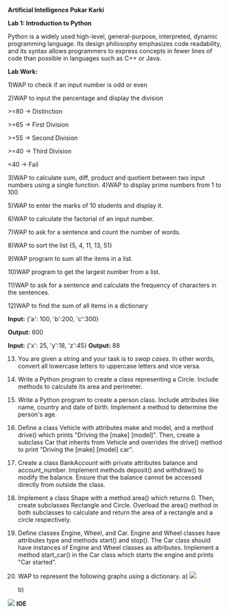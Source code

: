 ﻿**Artificial Intelligence Pukar Karki**

**Lab 1: Introduction to Python**

Python is a widely used high-level, general-purpose, interpreted, dynamic programming language. Its design philosophy emphasizes code readability, and its syntax allows programmers to express concepts in fewer lines of code than possible in languages such as C++ or Java.

**Lab Work:**

1)WAP to check if an input number is odd or even

2)WAP to input the percentage and display the division

\>=80 →  Distinction

\>=65 →  First Division

\>=55 →  Second Division

\>=40 →  Third Division

<40  →  Fail

3)WAP to calculate sum, diff, product and quotient between two input numbers using a single function. 4)WAP to display prime numbers from 1 to 100

5)WAP to enter the marks of 10 students and display it.

6)WAP to calculate the factorial of an input number.

7)WAP to ask for a sentence and count the number of words.

8)WAP to sort the list {5, 4, 11, 13, 51}

9)WAP program to sum all the items in a list.

10)WAP program to get the largest number from a list.

11)WAP to ask for a sentence and calculate the frequency of characters in the sentences.

12)WAP to find the sum of all items in a dictionary

**Input:** {'a': 100, 'b':200, 'c':300}

**Output:** 600

**Input:** {'x': 25, 'y':18, 'z':45} **Output:** 88

13) You are given a string and your task is to *swap cases*. In other words, convert all lowercase letters to uppercase letters and vice versa.
13) Write a Python program to create a class representing a Circle. Include methods to calculate its area and perimeter.
15) Write a Python program to create a person class. Include attributes like name, country and date of birth. Implement a method to determine the person's age.
15) Define a class Vehicle with attributes make and model, and a method drive() which prints "Driving the [make] [model]". Then, create a subclass Car that inherits from Vehicle and overrides the drive() method to print "Driving the [make] [model] car".
15) Create a class BankAccount  with private attributes balance  and account\_number. Implement methods deposit()  and withdraw()  to modify the balance. Ensure that the balance cannot be accessed directly from outside the class.
15) Implement a class Shape  with a method area()  which returns 0. Then, create subclasses Rectangle and Circle. Overload the area() method in both subclasses to calculate and return the area of a rectangle and a circle respectively.
15) Define classes Engine, Wheel, and Car. Engine and Wheel classes have attributes type and methods start() and stop(). The Car class should have instances of Engine and Wheel classes as attributes. Implement a method start\_car() in the Car class which starts the engine and prints "Car started".
15) WAP to represent the following graphs using a dictionary. a) ![](Aspose.Words.d759f86b-f575-4b00-8487-3fb4df384df1.001.png)

    b)

![](Aspose.Words.d759f86b-f575-4b00-8487-3fb4df384df1.002.jpeg)
**IOE**
